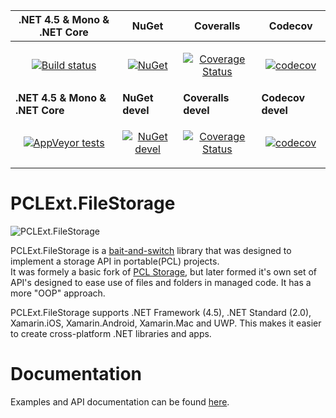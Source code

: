 **.NET 4.5 & Mono & .NET Core** | **NuGet** | **Coveralls** | **Codecov**
------------- | ------------- | ------------- | -------------
 |<p align="center">[![Build status](https://ci.appveyor.com/api/projects/status/puku2ym0k1n7ryde?svg=true)](https://ci.appveyor.com/project/Aragas/pclext-filestorage)</p>|<p align="center">[![NuGet](https://img.shields.io/nuget/v/PCLExt.FileStorage.svg)](https://www.nuget.org/packages/PCLExt.FileStorage/)</p>|<p align="center">[![Coverage Status](https://coveralls.io/repos/github/PCLExt/PCLExt.FileStorage/badge.svg?branch=master)](https://coveralls.io/github/PCLExt/PCLExt.FileStorage?branch=master)</p>|<p align="center">[![codecov](https://codecov.io/gh/PCLExt/PCLExt.FileStorage/branch/master/graph/badge.svg)](https://codecov.io/gh/PCLExt/PCLExt.FileStorage/branch/master)</p>
 **.NET 4.5 & Mono & .NET Core** | **NuGet devel** | **Coveralls devel** | **Codecov devel**
 |<p align="center">[![AppVeyor tests](https://img.shields.io/appveyor/tests/Aragas/pclext-filestorage.svg)]()</p>|<p align="center">[![NuGet devel](https://img.shields.io/nuget/v/PCLExt.FileStorage-devel.svg)](https://www.nuget.org/packages/PCLExt.FileStorage-devel/)</p>|<p align="center">[![Coverage Status](https://coveralls.io/repos/github/PCLExt/PCLExt.FileStorage/badge.svg?branch=devel)](https://coveralls.io/github/PCLExt/PCLExt.FileStorage?branch=devel)</p>|<p align="center">[![codecov](https://codecov.io/gh/PCLExt/PCLExt.FileStorage/branch/devel/graph/badge.svg)](https://codecov.io/gh/PCLExt/PCLExt.FileStorage/branch/devel)</p>

# PCLExt.FileStorage

![PCLExt.FileStorage](https://raw.githubusercontent.com/PCLExt/PCLExt.FileStorage/master/common/sushi_64.png)
  
PCLExt.FileStorage is a [bait-and-switch](http://ericsink.com/entries/pcl_bait_and_switch.html) library that was designed to implement a storage API in portable(PCL) projects.  
It was formely a basic fork of [PCL Storage](https://github.com/dsplaisted/PCLStorage), but later formed it's own set of API's designed to ease use of files and folders in managed code. It has a more "OOP" approach.
  
PCLExt.FileStorage supports .NET Framework (4.5), .NET Standard (2.0), Xamarin.iOS, Xamarin.Android, Xamarin.Mac and UWP.
This makes it easier to create cross-platform .NET libraries and apps.

# Documentation
Examples and API documentation can be found [here](http://pclext.github.io/PCLExt.FileStorage/).
